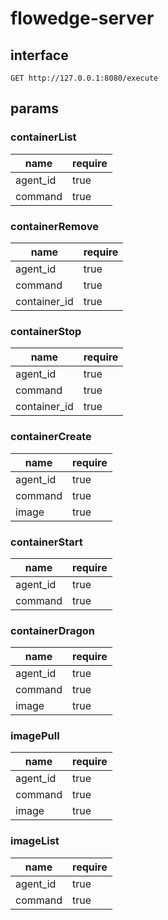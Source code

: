 # flowedge-server

## interface

```text
GET http://127.0.0.1:8080/execute
```

## params

### containerList 

|name|require|
|-|-|
|agent_id|true|
|command|true|

### containerRemove

|name|require|
|-|-|
|agent_id|true|
|command|true|
|container_id|true|

### containerStop

|name|require|
|-|-|
|agent_id|true|
|command|true|
|container_id|true|

### containerCreate

|name|require|
|-|-|
|agent_id|true|
|command|true|
|image|true|

### containerStart

|name|require|
|-|-|
|agent_id|true|
|command|true|

### containerDragon

|name|require|
|-|-|
|agent_id|true|
|command|true|
|image|true|

### imagePull

|name|require|
|-|-|
|agent_id|true|
|command|true|
|image|true|

### imageList

|name|require|
|-|-|
|agent_id|true|
|command|true|
